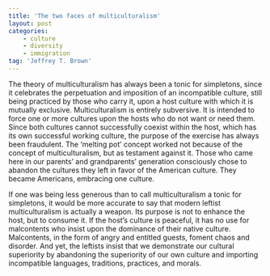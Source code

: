 ```yaml
---
title: 'The two faces of multiculturalism'
layout: post
categories:
    - culture
    - diversity
    - immigration
tag: 'Jeffrey T. Brown'
---
```


The theory of multiculturalism has always been a tonic for simpletons, since it celebrates the perpetuation and imposition of an incompatible culture, still being practiced by those who carry it, upon a host culture with which it is mutually exclusive. Multiculturalism is entirely subversive. It is intended to force one or more cultures upon the hosts who do not want or need them. Since both cultures cannot successfully coexist within the host, which has its own successful working culture, the purpose of the exercise has always been fraudulent. The ‘melting pot’ concept worked not because of the concept of multiculturalism, but as testament against it. Those who came here in our parents’ and grandparents’ generation consciously chose to abandon the cultures they left in favor of the American culture. They became Americans, embracing one culture.  
   
If one was being less generous than to call multiculturalism a tonic for simpletons, it would be more accurate to say that modern leftist multiculturalism is actually a weapon. Its purpose is not to enhance the host, but to consume it. If the host’s culture is peaceful, it has no use for malcontents who insist upon the dominance of their native culture. Malcontents, in the form of angry and entitled guests, foment chaos and disorder. And yet, the leftists insist that we demonstrate our cultural superiority by abandoning the superiority of our own culture and importing incompatible languages, traditions, practices, and morals.